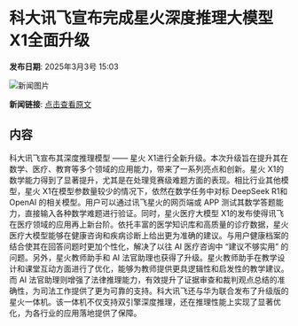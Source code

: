 # 科大讯飞宣布完成星火深度推理大模型X1全面升级

**发布日期**: 2025年3月3号 15:03

![新闻图片](https://upload.chinaz.com/2025/0303/6387661099761203107630138.png)

**新闻链接**: [点击查看原文](https://www.aibase.com/zh/news/15888)

## 内容

科大讯飞宣布其深度推理模型 —— 星火 X1进行全新升级。本次升级旨在提升其在数学、医疗、教育等多个领域的应用能力，带来了一系列亮点和创新。星火 X1的数学能力得到了显著提升，尤其是在处理竞赛级难题方面的表现。相比行业其他模型，星火 X1在模型参数量较少的情况下，依然在数学任务中对标 DeepSeek R1和 OpenAI 的相关模型。用户可以通过讯飞星火的网页端或 APP 测试其数学答题能力，直接输入各种数学难题进行验证。同时，星火医疗大模型 X1的发布使得讯飞在医疗领域的应用再上新台阶。依托丰富的医学知识库和高质量的诊疗数据，星火医疗大模型能够在健康咨询和疾病诊断上给出更为准确的建议。与用户健康档案的结合使其在回答问题时更加个性化，解决了以往 AI 医疗咨询中 “建议不够实用” 的问题。另外，星火教师助手和 AI 法官助理也获得了升级。星火教师助手在教学设计和课堂互动方面进行了优化，能够为教师提供更具逻辑性和启发性的教学建议。而 AI 法官助理则增强了法律推理能力，有效提升了证据审查和裁判观点总结的准确性，为司法工作提供了更为可靠的支持。科大讯飞还与华为联合发布了升级版的星火一体机。该一体机不仅支持双引擎深度推理，还在推理性能上实现了显著优化，为各行业的应用落地提供了保障。
